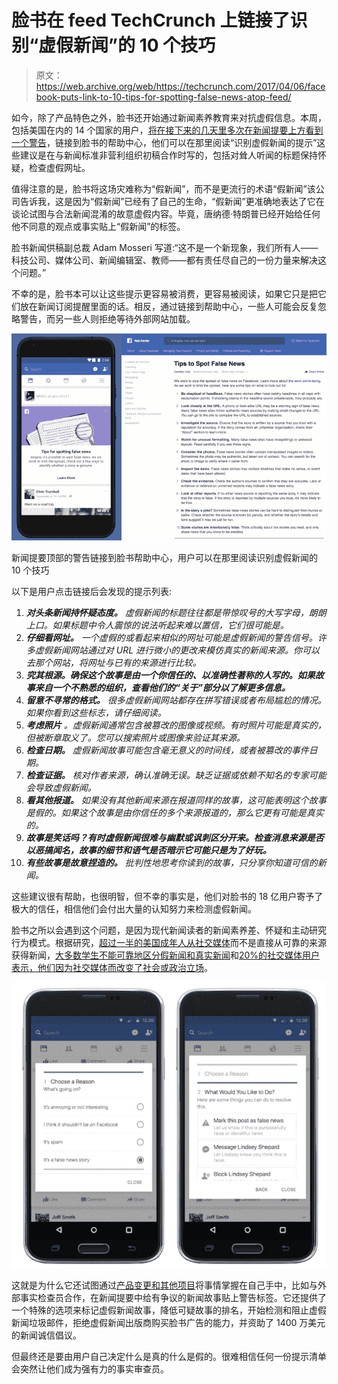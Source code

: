 # 脸书在 feed TechCrunch 上链接了识别“虚假新闻”的 10 个技巧

> 原文：<https://web.archive.org/web/https://techcrunch.com/2017/04/06/facebook-puts-link-to-10-tips-for-spotting-false-news-atop-feed/>

如今，除了产品特色之外，脸书还开始通过新闻素养教育来对抗虚假信息。本周，包括美国在内的 14 个国家的用户，[将在接下来的几天里多次在新闻提要上方看到一个警告](https://web.archive.org/web/20221231214426/https://newsroom.fb.com/news/2017/04/a-new-educational-tool-against-misinformation/)，链接到脸书的帮助中心，他们可以在那里阅读“识别虚假新闻的提示”这些建议是在与新闻标准非营利组织初稿合作时写的，包括对耸人听闻的标题保持怀疑，检查虚假网址。

值得注意的是，脸书将这场灾难称为“假新闻”，而不是更流行的术语“假新闻”该公司告诉我，这是因为“假新闻”已经有了自己的生命，“假新闻”更准确地表达了它在谈论试图与合法新闻混淆的故意虚假内容。毕竟，唐纳德·特朗普已经开始给任何他不同意的观点或事实贴上“假新闻”的标签。

脸书新闻供稿副总裁 Adam Mosseri 写道:“这不是一个新现象，我们所有人——科技公司、媒体公司、新闻编辑室、教师——都有责任尽自己的一份力量来解决这个问题。”

不幸的是，脸书本可以让这些提示更容易被消费，更容易被阅读，如果它只是把它们放在新闻订阅提醒里面的话。相反，通过链接到帮助中心，一些人可能会反复忽略警告，而另一些人则拒绝等待外部网站加载。

![](img/cfbcff5df76848cc96a02308e4d92c19.png)

新闻提要顶部的警告链接到脸书帮助中心，用户可以在那里阅读识别虚假新闻的 10 个技巧

以下是用户点击链接后会发现的提示列表:

1.  ***对头条新闻持怀疑态度。*** *虚假新闻的标题往往都是带惊叹号的大写字母，朗朗上口。如果标题中令人震惊的说法听起来难以置信，它们很可能是。*
2.  ***仔细看网址。*** *一个虚假的或看起来相似的网址可能是虚假新闻的警告信号。许多虚假新闻网站通过对 URL 进行微小的更改来模仿真实的新闻来源。你可以去那个网站，将网址与已有的来源进行比较。*
3.  ***究其根源。确保这个故事是由一个你信任的、以准确性著称的人写的。如果故事来自一个不熟悉的组织，查看他们的“关于”部分以了解更多信息。***
4.  ***留意不寻常的格式。*** *很多虚假新闻网站都存在拼写错误或者布局尴尬的情况。如果你看到这些标志，请仔细阅读。*
5.  ***考虑照片*** *。虚假新闻通常包含被篡改的图像或视频。有时照片可能是真实的，但被断章取义了。您可以搜索照片或图像来验证其来源。*
6.  ***检查日期。*** *虚假新闻故事可能包含毫无意义的时间线，或者被篡改的事件日期。*
7.  ***检查证据。*** *核对作者来源，确认准确无误。缺乏证据或依赖不知名的专家可能会导致虚假新闻。*
8.  ***看其他报道。*** *如果没有其他新闻来源在报道同样的故事，这可能表明这个故事是假的。如果这个故事是由你信任的多个来源报道的，那么它更有可能是真实的。*
9.  ***故事是笑话吗？有时虚假新闻很难与幽默或讽刺区分开来。检查消息来源是否以恶搞闻名，故事的细节和语气是否暗示它可能只是为了好玩。***
10.  ***有些故事是故意捏造的。*** *批判性地思考你读到的故事，只分享你知道可信的新闻。*

这些建议很有帮助，也很明智，但不幸的事实是，他们对脸书的 18 亿用户寄予了极大的信任，相信他们会付出大量的认知努力来检测虚假新闻。

脸书之所以会遇到这个问题，是因为现代新闻读者的新闻素养差、怀疑和主动研究行为模式。根据研究，[超过一半的美国成年人从社交媒体](https://web.archive.org/web/20221231214426/https://techcrunch.com/2016/05/26/most-people-get-their-news-from-social-media-says-report/)而不是直接从可靠的来源获得新闻，[大多数学生不能可靠地区分假新闻和真实新闻](https://web.archive.org/web/20221231214426/https://techcrunch.com/2016/11/22/most-students-cant-tell-fake-news-from-real-news-study-shows/)和[20%的社交媒体用户表示，他们因为社交媒体而改变了社会或政治立场](https://web.archive.org/web/20221231214426/http://www.pewresearch.org/fact-tank/2016/11/07/social-media-causes-some-users-to-rethink-their-views-on-an-issue/)。

![](img/e3375128537cd6633a6f9668678ce3be.png)

这就是为什么它还试图通过[产品变更和其他项目](https://web.archive.org/web/20221231214426/https://newsroom.fb.com/news/2017/04/working-to-stop-misinformation-and-false-news/)将事情掌握在自己手中，比如与外部事实检查员合作，在新闻提要中给有争议的新闻故事贴上警告标签。它还提供了一个特殊的选项来标记虚假新闻故事，降低可疑故事的排名，开始检测和阻止虚假新闻垃圾邮件，拒绝虚假新闻出版商购买脸书广告的能力，并资助了 1400 万美元的新闻诚信倡议。

但最终还是要由用户自己决定什么是真的什么是假的。很难相信任何一份提示清单会突然让他们成为强有力的事实审查员。